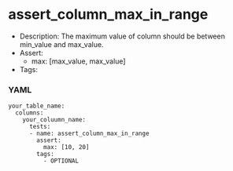# assert_column_max_in_range

- Description: The maximum value of column should be between min_value and max_value.
- Assert:
	- max: [max_value, max_value]
- Tags:

### YAML
```
your_table_name:
  columns:
    your_coluumn_name:
      tests:
      - name: assert_column_max_in_range
        assert:
          max: [10, 20]
        tags:
          - OPTIONAL
```
